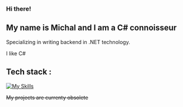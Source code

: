 ### Hi there!
## My name is Michal and I am a C# connoisseur
Specializing in writing backend in .NET technology.

I like C# <br>

## Tech stack : 
[![My Skills](https://skillicons.dev/icons?i=dotnet,cs,azure,angular,html,css,js,py,git,github)](https://skillicons.dev)

~~My projects are currenty obsolete~~
